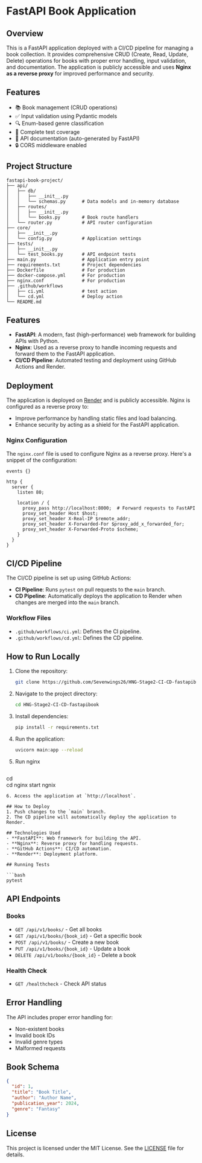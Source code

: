 # FastAPI Book Application

## Overview
This is a FastAPI application deployed with a CI/CD pipeline for managing a book collection. It provides comprehensive CRUD (Create, Read, Update, Delete) operations for books with proper error handling, input validation, and documentation.
The application is publicly accessible and uses **Nginx as a reverse proxy** for improved performance and security.

## Features

- 📚 Book management (CRUD operations)
- ✅ Input validation using Pydantic models
- 🔍 Enum-based genre classification
- 🧪 Complete test coverage
- 📝 API documentation (auto-generated by FastAPI)
- 🔒 CORS middleware enabled

## Project Structure

```
fastapi-book-project/
├── api/
│   ├── db/
│   │   ├── __init__.py
│   │   └── schemas.py      # Data models and in-memory database
│   ├── routes/
│   │   ├── __init__.py
│   │   └── books.py        # Book route handlers
│   └── router.py           # API router configuration
├── core/
│   ├── __init__.py
│   └── config.py           # Application settings
├── tests/
│   ├── __init__.py
│   └── test_books.py       # API endpoint tests
├── main.py                 # Application entry point
├── requirements.txt        # Project dependencies
├── Dockerfile              # For production
├── docker-compose.yml      # For production
├── nginx.conf              # For production
├── .github/workflows
│   ├── ci.yml              # test action
│   └── cd.yml              # Deploy action
└── README.md
```


## Features
- **FastAPI**: A modern, fast (high-performance) web framework for building APIs with Python.
- **Nginx**: Used as a reverse proxy to handle incoming requests and forward them to the FastAPI application.
- **CI/CD Pipeline**: Automated testing and deployment using GitHub Actions and Render.

## Deployment
The application is deployed on [Render](https://render.com) and is publicly accessible. Nginx is configured as a reverse proxy to:
- Improve performance by handling static files and load balancing.
- Enhance security by acting as a shield for the FastAPI application.

### Nginx Configuration
The `nginx.conf` file is used to configure Nginx as a reverse proxy. Here's a snippet of the configuration:

```nginx
events {}

http {
  server {
    listen 80;

    location / {
      proxy_pass http://localhost:8000;  # Forward requests to FastAPI
      proxy_set_header Host $host;
      proxy_set_header X-Real-IP $remote_addr;
      proxy_set_header X-Forwarded-For $proxy_add_x_forwarded_for;
      proxy_set_header X-Forwarded-Proto $scheme;
    }
  }
}
```

## CI/CD Pipeline
The CI/CD pipeline is set up using GitHub Actions:
- **CI Pipeline**: Runs `pytest` on pull requests to the `main` branch.
- **CD Pipeline**: Automatically deploys the application to Render when changes are merged into the `main` branch.

### Workflow Files
- `.github/workflows/ci.yml`: Defines the CI pipeline.
- `.github/workflows/cd.yml`: Defines the CD pipeline.

## How to Run Locally
1. Clone the repository:
   ```bash
   git clone https://github.com/Sevenwings26/HNG-Stage2-CI-CD-fastapibook.git
   ```
2. Navigate to the project directory:
   ```bash
   cd HNG-Stage2-CI-CD-fastapibook
   ```
3. Install dependencies:
   ```bash
   pip install -r requirements.txt
   ```
4. Run the application:
   ```bash
   uvicorn main:app --reload
   ```
5. Run nginx
   ```bash
  cd\
  cd nginx
  start ngnix 
   ```
6. Access the application at `http://localhost`.

## How to Deploy
1. Push changes to the `main` branch.
2. The CD pipeline will automatically deploy the application to Render.

## Technologies Used
- **FastAPI**: Web framework for building the API.
- **Nginx**: Reverse proxy for handling requests.
- **GitHub Actions**: CI/CD automation.
- **Render**: Deployment platform.

## Running Tests

```bash
pytest
```

## API Endpoints

### Books

- `GET /api/v1/books/` - Get all books
- `GET /api/v1/books/{book_id}` - Get a specific book
- `POST /api/v1/books/` - Create a new book
- `PUT /api/v1/books/{book_id}` - Update a book
- `DELETE /api/v1/books/{book_id}` - Delete a book

### Health Check

- `GET /healthcheck` - Check API status

## Error Handling

The API includes proper error handling for:

- Non-existent books
- Invalid book IDs
- Invalid genre types
- Malformed requests

## Book Schema

```json
{
  "id": 1,
  "title": "Book Title",
  "author": "Author Name",
  "publication_year": 2024,
  "genre": "Fantasy"
}
```

## License
This project is licensed under the MIT License. See the [LICENSE](LICENSE) file for details.
